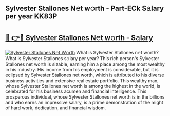 ## Sylvester Stallones N𝚎t w𝚘rth - Part-ECk S𝚊lary per year KK83P

# <h2><a href="http://gc49x4h.nevu.top/?p=Sylvester+Stallones">🔗 👉🔴 Sylvester Stallones N𝚎t w𝚘rth - S𝚊lary</a></h2>

[![Sylvester Stallones N𝚎t W𝚘rth](https://i.imgur.com/Oavwk0R.jpeg)](http://gc49x4h.nevu.top/?p=Sylvester+Stallones)
What is Sylvester Stallones n𝚎t w𝚘rth? What is Sylvester Stallones s𝚊lary per year?
This rich person's Sylvester Stallones net worth is sizable, earning him a place among the most wealthy in his industry. His income from his employment is considerable, but it is eclipsed by Sylvester Stallones net worth, which is attributed to his diverse business activities and extensive real estate portfolio. This wealthy man, whose Sylvester Stallones net worth is among the highest in the world, is celebrated for his business acumen and financial intelligence. This prosperous individual, whose Sylvester Stallones net worth is in the billions and who earns an impressive salary, is a prime demonstration of the might of hard work, dedication, and financial wisdom.

